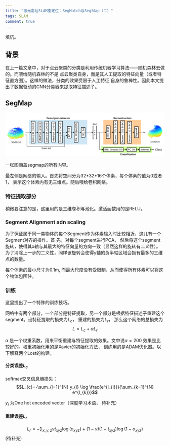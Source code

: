 ```yaml
---
title: "激光雷达SLAM重定位：SegMatch与SegＭap（二）"
tags: SLAM
comment: true
---
```


填坑。

## 背景

在上一篇文章中，对于点云聚类的分类是利用传统机器学习算法——随机森林去做的。而喂给随机森林的不是
点云聚类自身，而是其人工提取的特征向量（或者特征直方图）。这样的做法，分类的效果受限于人工特征
自身的鲁棒性。因此本文提出了数据驱动的CNN分类器来提取特征描述子。

<!--more-->


## SegMap

![net](/assets/images/post_images/segmap/net.png)

一张图涵盖segmap的所有内容。

最左侧是网络的输入。首先将空间分为32\*32\*16个体素，每个体素的值为0或者1， 表示这个体素内有无三维点。随后喂给卷积网络。

### 特征提取部分

稍微要注意的是，这里用的是三维卷积与池化。激活函数用的是RELU。

### Segment Alignment adn scaling

为了保证属于同一类物体的每个Segment作为体素输入时比较相近，这儿有一个Segment对齐的操作。首
先，对每个segment进行PCA， 然后将这个segment旋转，使得其x轴与其最大的特征向量的方向一致（显然这样的旋转有二义性）。为了消除上一步的二义性，同样该旋转会使得y轴的负半轴区域会拥有最多的三维点的数量。

每个体素的最小尺寸为0.1m, 而最大尺度没有受限制，从而使得所有体素可以将这个物体包围住。

### 训练

这里提出了一个特殊的训练技巧。

网络中有两个部分，一个部分是特征提取，另一个部分是根据特征描述子重建这个segment。设特征提取的损失为$L_c$， 重建的损失为$L_r$， 那么这个网络的总损失为
$$ L = L_c + \alpha L_r $$

$\alpha$ 是一个权重系数，用来平衡重建与特征提取的效果。文中说$\alpha = 200$ 效果是比较好的。权重初始化用的是Xavier的初始化方法， 训练用的是ADAM优化器。以下解释两个Lost的构建。

#### 分类误差$L_c$

softmax交叉信息熵损失：
$$L_{c}=-\sum_{i=1}^{N} y_{i} \log \frac{e^{l_{i}}}{\sum_{k=1}^{N} e^{l_{k}}}$$

$y_i$ 为One hot encoded vector（深度学习术语， 待补充）

#### 重建误差$L_r$
$$L_{r}=-\sum_{x, y, z} \gamma t_{x y z} \log \left(o_{x y z}\right)+(1-\gamma)\left(1-t_{x y z}\right) \log \left(1-o_{x y z}\right)$$
(待补充)
